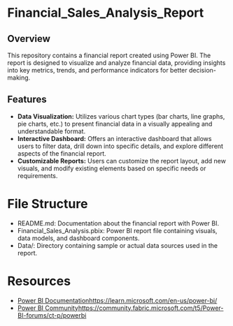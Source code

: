 # Financial_Sales_Analysis_Report
## Overview
This repository contains a financial report created using Power BI. The report is designed to visualize and analyze financial data, providing insights into key metrics, trends, and performance indicators for better decision-making.

## Features
- **Data Visualization:** Utilizes various chart types (bar charts, line graphs, pie charts, etc.) to present financial data in a visually appealing and understandable format.
- **Interactive Dashboard:** Offers an interactive dashboard that allows users to filter data, drill down into specific details, and explore different aspects of the financial report.
- **Customizable Reports:** Users can customize the report layout, add new visuals, and modify existing elements based on specific needs or requirements.

# File Structure
- README.md: Documentation about the financial report with Power BI.
- Financial_Sales_Analysis.pbix: Power BI report file containing visuals, data models, and dashboard components.
- Data/: Directory containing sample or actual data sources used in the report.
# Resources
- [Power BI Documentation](https://learn.microsoft.com/en-us/power-bi/)https://learn.microsoft.com/en-us/power-bi/
- [Power BI Community](https://community.fabric.microsoft.com/t5/Power-BI-forums/ct-p/powerbi)https://community.fabric.microsoft.com/t5/Power-BI-forums/ct-p/powerbi
